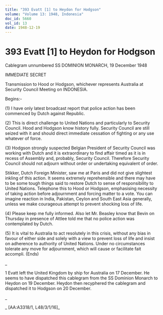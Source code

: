 ```yaml
---
title: "393 Evatt [1] to Heydon for Hodgson"
volume: "Volume 13: 1948, Indonesia"
doc_id: 5660
vol_id: 13
date: 1948-12-19
---
```


# 393 Evatt [1] to Heydon for Hodgson

Cablegram unnumbered SS DOMINION MONARCH, 19 December 1948

IMMEDIATE SECRET

Transmission to Hood or Hodgson, whichever represents Australia at Security Council Meeting on INDONESIA.

Begins:-

(1) I have only latest broadcast report that police action has been commenced by Dutch against Republic.

(2) This is direct challenge to United Nations and particularly to Security Council. Hood and Hodgson know history fully. Security Council are still seized with it and should direct immediate cessation of fighting or any use whatever of force.

(3) Hodgson strongly suspected Belgian President of Security Council was working with Dutch and it is extraordinary to find affair timed as it is in recess of Assembly and, probably, Security Council. Therefore Security Council should not adjourn without order or undertaking equivalent of order.

Stikker, Dutch Foreign Minister, saw me at Paris and did not give slightest inkling of this action. It seems extremely reprehensible and there may have to be some tough things said to restore Dutch to sense of responsibility to United Nations. Telephone this to Hood or Hodgson, emphasising necessity of taking action before adjournment and forcing matter to a vote. You can imagine reaction in India, Pakistan, Ceylon and South East Asia generally, unless we make courageous attempt to prevent shocking loss of life.

(4) Please keep me fully informed. Also let Mr. Beasley know that Bevin on Thursday in presence of Attlee told me that no police action was contemplated by Dutch.

(5) It is vital to Australia to act resolutely in this crisis, without any bias in favour of either side and solely with a view to prevent loss of life and insist on adherence to authority of United Nations. Under no circumstances tolerate any move for adjournment, which will cause or facilitate fait accompli. (Ends)

_

1 Evatt left the United Kingdom by ship for Australia on 17 December. He seems to have dispatched this cablegram from the SS Dominion Monarch to Heydon on 19 December. Heydon then recyphered the cablegram and dispatched it to Hodgson on 20 December.

_

_ [AA:A3318/1, L48/3/1/16]_
